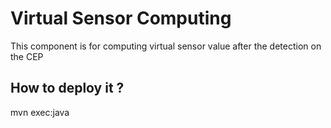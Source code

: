 # Virtual Sensor Computing

This component is for computing virtual sensor value after the detection on the CEP

## How to deploy it ?

mvn exec:java